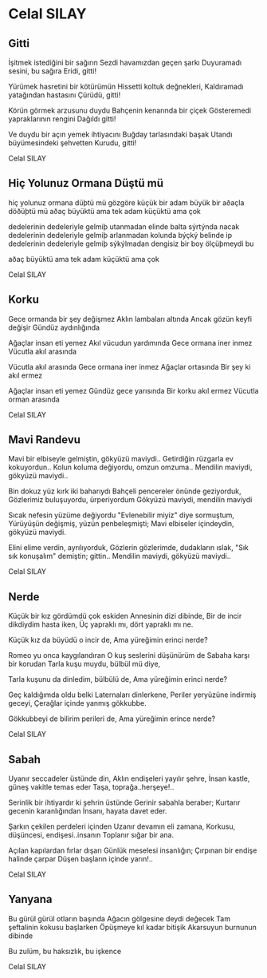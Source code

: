 # Celal SILAY

## Gitti

İşitmek istediğini bir sağırın
Sezdi havamızdan geçen şarkı
Duyuramadı sesini, bu sağıra
Eridi, gitti!

Yürümek hasretini bir kötürümün
Hissetti koltuk değnekleri,
Kaldıramadı yatağından hastasını
Çürüdü, gitti!

Körün görmek arzusunu duydu
Bahçenin kenarında bir çiçek
Gösteremedi yapraklarının rengini
Dağıldı gitti!

Ve duydu bir açın yemek ihtiyacını
Buğday tarlasındaki başak
Utandı büyümesindeki şehvetten
Kurudu, gitti!

Celal SILAY

## Hiç Yolunuz Ormana Düştü mü

hiç yolunuz ormana düþtü mü
gözgöre küçük bir adam
büyük bir aðaçla döðüþtü mü
aðaç büyüktü ama tek
adam küçüktü ama çok

dedelerinin dedeleriyle gelmiþ utanmadan
elinde balta sýrtýnda nacak
dedelerinin dedeleriyle gelmiþ arlanmadan
kolunda býçký belinde ip
dedelerinin dedeleriyle gelmiþ sýkýlmadan
dengisiz bir boy ölçüþmeydi bu 

aðaç büyüktü ama tek
adam küçüktü ama çok

Celal SILAY

## Korku

Gece ormanda bir şey değişmez
Aklın lambaları altında
Ancak gözün keyfi değişir
Gündüz aydınlığında

Ağaçlar insan eti yemez
Akıl vücudun yardımında
Gece ormana iner inmez
Vücutla akıl arasında

Vücutla akıl arasında
Gece ormana iner inmez
Ağaçlar ortasında
Bir şey ki akıl ermez

Ağaçlar insan eti yemez
Gündüz gece yarısında
Bir korku akıl ermez
Vücutla orman arasında

Celal SILAY

## Mavi Randevu

Mavi bir elbiseyle gelmiştin, gökyüzü maviydi..
Getirdiğin rüzgarla ev kokuyordun..
Kolun koluma değiyordu, omzun omzuma..
Mendilin maviydi, gökyüzü maviydi..

Bin dokuz yüz kırk iki baharıydı
Bahçeli pencereler önünde geziyorduk,
Gözlerimiz buluşuyordu, ürperiyordum
Gökyüzü maviydi, mendilin maviydi

Sıcak nefesin yüzüme değiyordu
"Evlenebilir miyiz" diye sormuştum,
Yürüyüşün değişmiş, yüzün penbeleşmişti;
Mavi elbiseler içindeydin, gökyüzü maviydi.

Elini elime verdin, ayrılıyorduk,
Gözlerin gözlerimde, dudakların ıslak,
"Sık sık konuşalım" demiştin; gittin..
Mendilin maviydi, gökyüzü maviydi..

Celal SILAY

## Nerde

Küçük bir kız gördümdü çok eskiden
Annesinin dizi dibinde,
Bir de incir dikdiydim hasta iken,
Üç yapraklı mı, dört yapraklı mı ne.

Küçük kız da büyüdü o incir de,
Ama yüreğimin erinci nerde?

Romeo yu onca kaygılandıran
O kuş seslerini düşünürüm de 
Sabaha karşı bir korudan
Tarla kuşu muydu, bülbül mü diye,

Tarla kuşunu da dinledim, bülbülü de,
Ama yüreğimin erinci nerde?

Geç kaldığımda oldu belki
Laternaları dinlerkene,
Periler yeryüzüne indirmiş geceyi,
Çerağlar içinde yanmış gökkubbe.

Gökkubbeyi de bilirim perileri de,
Ama yüreğimin erince nerde?

Celal SILAY

## Sabah

Uyanır seccadeler üstünde din,
Aklın endişeleri yayılır şehre,
İnsan kastle, güneş vakitle temas eder
Taşa, toprağa..herşeye!..

Serinlik bir ihtiyardır ki şehrin üstünde
Gerinir sabahla beraber;
Kurtarır gecenin karanlığından
İnsanı, hayata davet eder.

Şarkın çekilen perdeleri içinden
Uzanır devamın eli zamana,
Korkusu, düşüncesi, endişesi..insanın
Toplanır sığar bir ana.

Açılan kapılardan fırlar dışarı
Günlük meselesi insanlığın;
Çırpınan bir endişe halinde çarpar
Düşen başların içinde yarın!..

Celal SILAY

## Yanyana

Bu gürül gürül otların başında
Ağacın gölgesine deydi değecek
Tam şeftalinin kokusu başlarken
Öpüşmeye kıl kadar bitişik
Akarsuyun burnunun dibinde

Bu zulüm, bu haksızlık, bu işkence

Celal SILAY